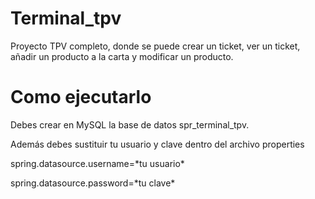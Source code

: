 # Terminal_tpv
 Proyecto TPV completo, donde se puede crear un ticket, ver un ticket, añadir un producto a la carta y modificar un producto.

 # Como ejecutarlo
 <p>Debes crear en MySQL la base de datos spr_terminal_tpv.</p>
 <p>Además debes sustituir tu usuario y clave dentro del archivo properties</p>
 <p>spring.datasource.username=*tu usuario*</p>
 <p>spring.datasource.password=*tu clave*</p>
